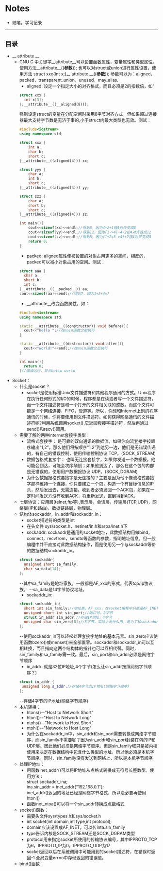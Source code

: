 # Notes
- 随笔，学习记录
-------------
目录
-------------
* __ attribute __
  - GNU C 中关键字__attribute__可以设置函数属性，变量属性和类型属性。使用方法__attribute__((__参数__));
也可以对struct或union进行属性设置，使用方法 struct xxx{int x;}__ attribute __((__参数__));
参数可以为：aligned，packed，transparent_union，unused，may_alias.
    - aligned: 设定一个指定大小的对齐格式，而且必须是2的指数倍，如"
    ```cpp
    struct xxx {
      int x[3];
    };__attribute__((__aligned(8)));
    ```
    强制设定struct的变量在分配空间时采用8字节对齐方式，但如果超过连接器最大支持字节数是无济于事的,小于struct内最大类型也无效。测试：
    ```cpp
    #include<iostream>
    using namespace std;

    struct xxx {
        int a;
        char b;
        short c;
    }__attribute__((aligned(4))) xx;

    struct yyy {
        char a;
        int b;
        short c;
    }__attribute__((aligned(4))) yy;

    struct zzz {
        char a;
        short b;
        short c;
    }__attribute__((aligned(4))) zz;

    int main(){
        cout<<sizeof(xx)<<endl;//得到8，因为4+2+1按4对齐变成8
        cout<<sizeof(yy)<<endl;//得到12，因为(1->4)+4+2按4对齐变成12
        cout<<sizeof(zz)<<endl;//得到8，因为(1+2=3->4)+2按4对齐变成8
        return 0;
    }
    ```
    - packed: aligned属性使被设置的对象占用更多的空间，相反的，packed可以减小对象占用的空间。测试：
    ```cpp
    struct aaa {
      char a;
      short b;
      int c;
    }__attribute__((__packed__)) aa;
    cout<<sizeof(aa)<<endl;//得到7，因为1+2+4=7
    ```
    - __attribute__改变函数属性，如：
    ```cpp
    #include<iostream>
    using namespace std;

    static __attribute__((constructor)) void before(){
      cout<<"hello ";//在main函数之前执行
    }

    static __attribute__((destructor)) void after(){
      cout<<"world!"<<endl;//在main函数之后执行
    }

    int main(){
      return 0;
    }//编译运行，显示hello world
    ```
* Socket：
  - 什么是socket？
    - socket是使用标准Unix文件描述符和其他程序通讯的方式。Unix程序在执行任何形式的I/O的时候，程序都是在读或者写一个文件描述符，而一个文件描述符是和一个打开的文件相关联的整数。而这个文件可能是一个网络连接，FIFO，管道等。所以，你想和Internet上别的程序通讯的时候，你将要使用到文件描述符。如何获得网络通讯的文件描述符呢?利用系统调用socket(),它返回套接字描述符，然后再通过send()和recv()调用。
  - 需要了解的两种internet套接字类型： 
    - 流格式套接字： 是可靠的双向通讯的数据流，如果你向流套接字按顺序输出“1,2”，那么他们将按顺序“1,2”到达另一边，他们是无错误传递的，有自己的错误控制，使用传输控制协议 TCP。(SOCK_STREAM)
    - 数据包格式套接字： 也叫无连接套接字，如果你发送一个数据报，他可能会到达，可能会次序颠倒；如果他到达了，那么在这个包的内部是无错误的，使用用户数据报协议 UDP。(SOCK_DGRAM)
    - 为什么数据报格式套接字是无连接的？主要是因为他不像流格式套接字那样维持一个连接，你只要建立一个包，构造一个有目标信息的IP头，然后发出去，无需连接。收到者必须发回一个ACK包，如果在一定时间发送方没有收到ACK，将重新发送，直到得到ACK。
  - 七层协议：应用层(telnet,ftp等),表示层，会话层，传输层(TCP,UDP)，网络层(IP和路由)，数据链路层，物理层。
  - 结构体sockaddr，in_addr和sockaddr_in：
    - socket描述符的类型是int
    - 在头文件 sys/socket.h，netinet/in.h和arpa/inet.h下
    - sockaddr: sockaddr是通用的socket地址，此数据结构用做bind，connect，recvfrom，sendto等函数的参数，指明地址信息。但一般编程中并不直接对此数据结构操作，而是使用另一个与sockaddr等价的数据结构sockaddr_in。
    ```cpp
    struct sockaddr{
      unsigned short sa_family;
      char sa_data[14];
    };
    ```
       --其中sa_family是地址家族，一般都是AF_xxx的形式，代表tcp/ip协议族。
       --sa_data是14字节协议地址。
    - sockaddr_in: 
    ```cpp
    struct sockaddr_in{
      short int sin_family;//地址族，AF_xxx，在socket编程中只能是AF_INET
      unsigned short int sin_port;//端口号，2字节
      struct in_addr sin_addr;//存储IP地址，4字节
      unsigned char sin_zero[8];//8字节，实际上没什么用，是为了和sockaddr保持一样的长度
    };
    ```
       --使用sockaddr_in可以轻松处理套接字地址的基本元素。sin_zero应该使用函数bzero()或menset()来全部置零。sockaddr和sockaddr_in可以互相转换，而且指向这两个结构体的指针也可以互相代替。同时，sin_family和sa_family需一致。最后，sin_port和sin_addr必须是网络字节顺序
     - in_addr: 就是32位IP地址,4个字节(怎么让sin_addr按照网络字节顺序？)
     ```cpp
     struct in_addr {
      unsigned long s_addr;//存储4字节的IP地址(网络字节顺序)
     };
     ```
      --存储4字节的IP地址(网络字节顺序)
  - 本机转换：
    - htons()--"Host to Network Short"
    - htonl()--"Host to Network Long"
    - ntohs()--"Network to Host Short"
    - ntohl()--"Network to Host Long"
    - 为什么在sockaddr_in中，sin_addr和sin_port需要转换成网络字节顺序，而sin_family不需要呢？因为sin_addr和sin_port封装在包的IP和UDP层。因此他们必须是网络字节顺序。但是sin_family域只是被内核使用来决定在数据结构中包含什么类型的地址，所以他必须是本机字节顺序。同时，sin_family没有发送到网络上，所以是本机字节顺序。
  - 处理IP地址：
    - 用函数inet_addr()可以将IP地址从点格式转换成无符号长整数型。使用方法：\
      struct sockaddr_ina; \
      ina.sin_addr = inet_addr("192.168.0.1");\
      inet_addr()返回的地址已经是网络字节格式，所以没必要再使用htonl()
    - 函数inet_ntoa()可以将一个sin_addr转换成点数格式
  - socket()函数：
    - 需要头文件sys/types.h和sys/socket.h
    - int socket(int domain,int type,int protocol);
    - domain应该设置成AF_INET，可以传inta.sin_family
    - type告诉内核是SOCK_STREAM还是SOCK_DGRAM类型
    - protocol用来指定socket所使用的传输协议编号，其中IPPROTO_TCP为6，IPPROTO_IP为0，IPPROTO_UDP为17
    - socket返回以后在系统调用中可能用到的socket描述符，在错误时返回-1.全局变量errno中存储返回的错误值。
   - bind()函数：
   
